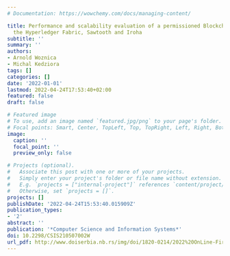 ```yaml
---
# Documentation: https://wowchemy.com/docs/managing-content/

title: Performance and scalability evaluation of a permissioned Blockchain based on
  the Hyperledger Fabric, Sawtooth and Iroha
subtitle: ''
summary: ''
authors:
- Arnold Woznica
- Michal Kedziora
tags: []
categories: []
date: '2022-01-01'
lastmod: 2022-04-24T17:53:40+02:00
featured: false
draft: false

# Featured image
# To use, add an image named `featured.jpg/png` to your page's folder.
# Focal points: Smart, Center, TopLeft, Top, TopRight, Left, Right, BottomLeft, Bottom, BottomRight.
image:
  caption: ''
  focal_point: ''
  preview_only: false

# Projects (optional).
#   Associate this post with one or more of your projects.
#   Simply enter your project's folder or file name without extension.
#   E.g. `projects = ["internal-project"]` references `content/project/deep-learning/index.md`.
#   Otherwise, set `projects = []`.
projects: []
publishDate: '2022-04-24T15:53:40.015909Z'
publication_types:
- '2'
abstract: ''
publication: '*Computer Science and Information Systems*'
doi: 10.2298/CSIS210507002W
url_pdf: http://www.doiserbia.nb.rs/img/doi/1820-0214/2022%20OnLine-First/1820-02142200002W.pdf
---
```

